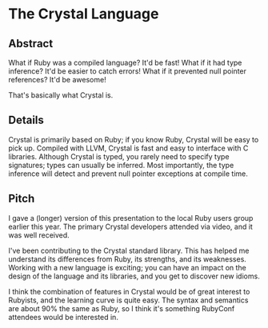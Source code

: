 The Crystal Language
====================

Abstract
--------

What if Ruby was a compiled language? It'd be fast!
What if it had type inference? It'd be easier to catch errors!
What if it prevented null pointer references? It'd be awesome!

That's basically what Crystal is.


Details
-------

Crystal is primarily based on Ruby; if you know Ruby, Crystal will be easy to pick up.
Compiled with LLVM, Crystal is fast and easy to interface with C libraries.
Although Crystal is typed, you rarely need to specify type signatures; types can usually be inferred.
Most importantly, the type inference will detect and prevent null pointer exceptions at compile time.


Pitch
-----

I gave a (longer) version of this presentation to the local Ruby users group earlier this year.
The primary Crystal developers attended via video, and it was well received.

I've been contributing to the Crystal standard library.
This has helped me understand its differences from Ruby, its strengths, and its weaknesses.
Working with a new language is exciting; you can have an impact on the design of the language and its libraries, and you get to discover new idioms.

I think the combination of features in Crystal would be of great interest to Rubyists, and the learning curve is quite easy.
The syntax and semantics are about 90% the same as Ruby, so I think it's something RubyConf attendees would be interested in.
